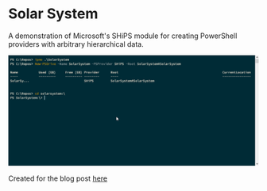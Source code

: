 # Solar System
A demonstration of Microsoft's SHiPS module for creating PowerShell providers with arbitrary hierarchical data.

![](https://raw.githubusercontent.com/mattmcnabb/SolarSystem/master/SolarSystem.gif)

Created for the blog post [here](https://mattmcnabb.github.io/SHiPS-PSCloudShell)
